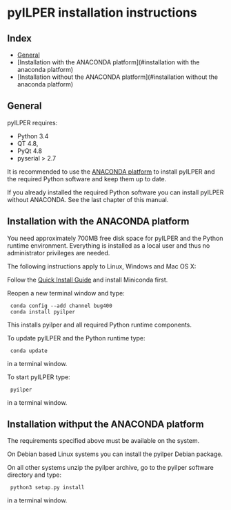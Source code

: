 ﻿pyILPER installation instructions
=================================

Index
-----

* [General](#general)
* [Installation with the ANACONDA platform](#installation with the anaconda platform)
* [Installation without the ANACONDA platform](#installation without the anaconda platform)

General
-------

pyILPER requires:

* Python 3.4 
* QT 4.8, 
* PyQt 4.8 
* pyserial > 2.7 

It is recommended to use the [ANACONDA platform](https://www.continuum.io) 
to install pyILPER and the required Python software and keep them up to date.

If you already installed the required Python software you can install pyILPER without
ANACONDA. See the last chapter of this manual.

Installation with the ANACONDA platform
---------------------------------------

You need approximately 700MB free disk space for pyILPER and the Python 
runtime environment. Everything is installed as a local user and thus no 
administrator privileges are needed. 

The following instructions apply to Linux, Windows and Mac OS X:

Follow the [Quick Install Guide](http://conda.pydata.org/docs/install/quick.html)
and install Miniconda first.

Reopen a new terminal window and type:

     conda config --add channel bug400
     conda install pyilper

This installs pyilper and all required Python runtime components. 

To update pyILPER and the Python runtime type:

     conda update

in a terminal window.

To start pyILPER type:

     pyilper

in a terminal window.


Installation withput the ANACONDA platform
------------------------------------------

The requirements specified above must be available on the system.

On Debian based Linux systems you can install the pyilper Debian package.

On all other systems unzip the pyilper archive, go to the pyilper software
directory and type:

     python3 setup.py install

in a terminal window.
